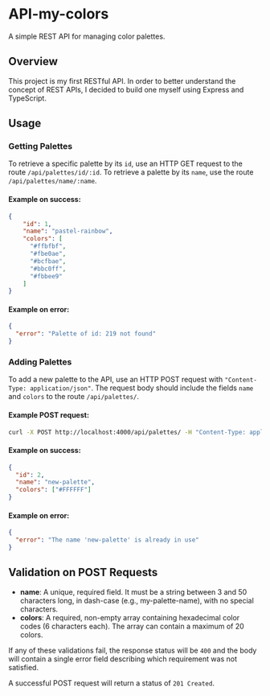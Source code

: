 # API-my-colors

A simple REST API for managing color palettes.

## Overview

This project is my first RESTful API. In order to better understand the concept of REST APIs, I decided to build one myself using Express and TypeScript.

## Usage

### Getting Palettes

To retrieve a specific palette by its `id`, use an HTTP GET request to the route `/api/palettes/id/:id`. To retrieve a palette by its `name`, use the route `/api/palettes/name/:name`.

#### Example on success:
```json
{
    "id": 1,
    "name": "pastel-rainbow",
    "colors": [
      "#ffbfbf", 
      "#fbe0ae", 
      "#bcfbae",
      "#bbc0ff", 
      "#fbbee9"
    ]
}
```

#### Example on error:
```json
{
  "error": "Palette of id: 219 not found"
}
```

### Adding Palettes

To add a new palette to the API, use an HTTP POST request with `"Content-Type: application/json"`. The request body should include the fields `name` and `colors` to the route `/api/palettes/`.

#### Example POST request:
```bash
curl -X POST http://localhost:4000/api/palettes/ -H "Content-Type: application/json" -d '{"name": "new-palette","colors": ["#FFFFFF"]}'
```

#### Example on success:
```json
{
  "id": 2,
  "name": "new-palette",
  "colors": ["#FFFFFF"]
}
```

#### Example on error:
```json
{
  "error": "The name 'new-palette' is already in use"
}
```

## Validation on POST Requests

- **name**: A unique, required field. It must be a string between 3 and 50 characters long, in dash-case (e.g., my-palette-name), with no special characters.
- **colors**: A required, non-empty array containing hexadecimal color codes (6 characters each). The array can contain a maximum of 20 colors.

If any of these validations fail, the response status will be `400` and the body will contain a single error field describing which requirement was not satisfied.

A successful POST request will return a status of `201 Created`.
